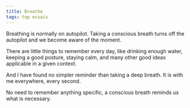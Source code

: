 ```yaml
---
title: Breathe
tags: top essais
---
```


Breathing is normally on autopilot. Taking a conscious breath turns off the autopilot and we become aware of the moment. 

There are little things to remember every day, like drinking enough water, keeping a good posture, staying calm, and many other good ideas applicable in a given context. 

And I have found no simpler reminder than taking a deep breath. It is with me everywhere, every second.  

No need to remember anything specific, a conscious breath reminds us what is necessary. 
